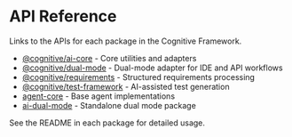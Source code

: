 # API Reference

Links to the APIs for each package in the Cognitive Framework.

- [@cognitive/ai-core](../packages/ai-core) - Core utilities and adapters
- [@cognitive/dual-mode](../packages/dual-mode) - Dual-mode adapter for IDE and API workflows
- [@cognitive/requirements](../packages/requirements) - Structured requirements processing
- [@cognitive/test-framework](../packages/test-framework) - AI-assisted test generation
- [agent-core](../agent-core) - Base agent implementations
- [ai-dual-mode](../ai-dual-mode) - Standalone dual mode package
<!-- ai-test-framework package has been removed in favor of @cognitive/test-framework -->

See the README in each package for detailed usage.
